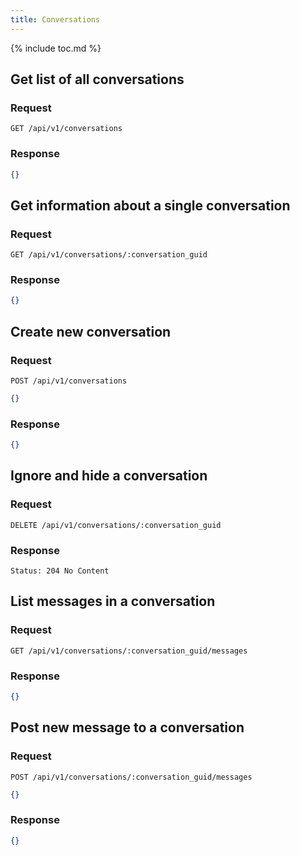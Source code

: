 ```yaml
---
title: Conversations
---
```


{% include toc.md %}

## Get list of all conversations

### Request

~~~
GET /api/v1/conversations
~~~

### Response

~~~json
{}
~~~

## Get information about a single conversation

### Request

~~~
GET /api/v1/conversations/:conversation_guid
~~~

### Response

~~~json
{}
~~~

## Create new conversation

### Request

~~~
POST /api/v1/conversations
~~~
~~~json
{}
~~~

### Response

~~~json
{}
~~~

## Ignore and hide a conversation

### Request

~~~
DELETE /api/v1/conversations/:conversation_guid
~~~

### Response

~~~
Status: 204 No Content
~~~

## List messages in a conversation

### Request

~~~
GET /api/v1/conversations/:conversation_guid/messages
~~~

### Response

~~~json
{}
~~~

## Post new message to a conversation

### Request

~~~
POST /api/v1/conversations/:conversation_guid/messages
~~~
~~~json
{}
~~~

### Response

~~~json
{}
~~~
